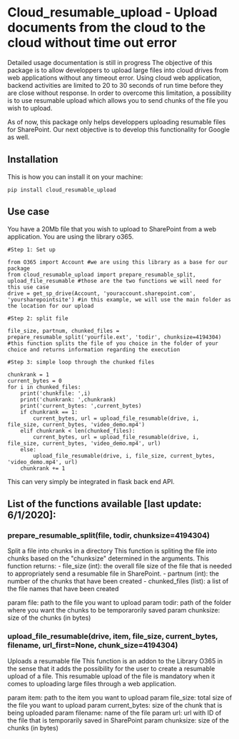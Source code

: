 # Cloud_resumable_upload - Upload documents from the cloud to the cloud without time out error
Detailed usage documentation is still in progress
The objective of this package is to allow developpers to upload large files into cloud drives from web applications without any timeout error.
Using cloud web application, backend activities are limited to 20 to 30 seconds of run time before they are close without response.
In order to overcome this limitation, a possibility is to use resumable upload which allows you to send chunks of the file you wish to upload.

As of now, this package only helps developpers uploading resumable files for SharePoint. Our next objective is to develop this functionality for Google as well.

## Installation

This is how you can install it on your machine:

```
pip install cloud_resumable_upload
```

## Use case

You have a 20Mb file that you wish to upload to SharePoint from a web application.
You are using the library o365.

```
#Step 1: Set up

from O365 import Account #we are using this library as a base for our package
from cloud_resumable_upload import prepare_resumable_split, upload_file_resumable #those are the two functions we will need for this use case
drive = get_sp_drive(Account, 'youraccount.sharepoint.com', 'yoursharepointsite') #in this example, we will use the main folder as the location for our upload

#Step 2: split file

file_size, partnum, chunked_files = prepare_resumable_split('yourfile.ext', 'todir', chunksize=4194304) #this function splits the file of you choice in the folder of your choice and returns information regarding the execution

#Step 3: simple loop through the chunked files

chunkrank = 1
current_bytes = 0
for i in chunked_files:
    print('chunkfile: ',i)
    print('chunkrank: ',chunkrank)
    print('current_bytes: ',current_bytes)
    if chunkrank == 1:
        current_bytes, url = upload_file_resumable(drive, i, file_size, current_bytes, 'video_demo.mp4')
    elif chunkrank < len(chunked_files):
        current_bytes, url = upload_file_resumable(drive, i, file_size, current_bytes, 'video_demo.mp4', url)
    else:
    	upload_file_resumable(drive, i, file_size, current_bytes, 'video_demo.mp4', url)
    chunkrank += 1

```

This can very simply be integrated in flask back end API.

## List of the functions available [last update: 6/1/2020]:

### prepare_resumable_split(file, todir, chunksize=4194304)
Split a file into chunks in a directory
This function is spliting the file into chunks based on the "chunksize" determined in the arguments.
This function returns:
     - file_size (int): the overall file size of the file that is needed to appropriately send a resumable file in SharePoint.
     - partnum (int): the number of the chunks that have been created
     - chunked_files (list): a list of the file names that have been created

param file: path to the file you want to upload
param todir: path of the folder where you want the chunks to be temporarorily saved
param chunksize: size of the chunks (in bytes)

### upload_file_resumable(drive, item, file_size, current_bytes, filename, url_first=None, chunk_size=4194304)
Uploads a resumable file
This function is an addon to the Library O365 in the sense that it adds the possibility for the user to create a resumable upload of a file. This resumable upload of the file is mandatory when it comes to uploading large files through a web application.

param item: path to the item you want to upload
param file_size: total size of the file you want to upload
param current_bytes: size of the chunk that is being uploaded
param filename: name of the file
param url: url with ID of the file that is temporarily saved in SharePoint
param chunksize: size of the chunks (in bytes)
